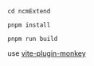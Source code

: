 ```
cd ncmExtend
```

```
pnpm install
```

```
pnpm run build
```

use [vite-plugin-monkey](https://github.com/lisonge/vite-plugin-monkey)